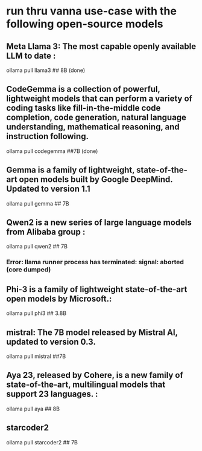 # run thru vanna use-case with the following open-source models

## Meta Llama 3: The most capable openly available LLM to date : 
ollama pull llama3 ## 8B  (done)

## CodeGemma is a collection of powerful, lightweight models that can perform a variety of coding tasks like fill-in-the-middle code completion, code generation, natural language understanding, mathematical reasoning, and instruction following.
ollama pull codegemma ##7B (done)

## Gemma is a family of lightweight, state-of-the-art open models built by Google DeepMind. Updated to version 1.1
ollama pull gemma  ## 7B

## Qwen2 is a new series of large language models from Alibaba group : 
ollama pull qwen2 ## 7B
### Error: llama runner process has terminated: signal: aborted (core dumped)

## Phi-3 is a family of lightweight  state-of-the-art open models by Microsoft.: 
ollama pull phi3  ## 3.8B 

## mistral: The 7B model released by Mistral AI, updated to version 0.3.
ollama pull mistral  ##7B

## Aya 23, released by Cohere, is a new family of state-of-the-art, multilingual models that support 23 languages. : 
ollama pull aya ## 8B

## starcoder2 
ollama pull starcoder2  ## 7B
